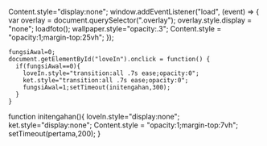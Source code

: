 Content.style="display:none";
window.addEventListener("load", (event) => {
  var overlay = document.querySelector(".overlay");
  overlay.style.display = "none";
  loadfoto();
  wallpaper.style="opacity:.3";
  Content.style = "opacity:1;margin-top:25vh";
});

    fungsiAwal=0;
    document.getElementById("loveIn").onclick = function() {
      if(fungsiAwal==0){
        loveIn.style="transition:all .7s ease;opacity:0";
        ket.style="transition:all .7s ease;opacity:0";
        fungsiAwal=1;setTimeout(initengahan,300);
      }
    }
    
  function initengahan(){
    loveIn.style="display:none";
    ket.style="display:none";
    Content.style = "opacity:1;margin-top:7vh";
    setTimeout(pertama,200);
  }
</script>
</body>
</html>
